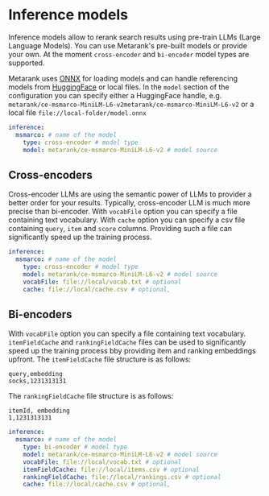 # Inference models

Inference models allow to rerank search results using pre-train LLMs (Large Language Models). You can use Metarank's pre-built models or provide your own. 
At the moment `cross-encoder` and `bi-encoder` model types are supported.

Metarank uses [ONNX](https://onnx.ai/) for loading models and can handle referencing models from [HuggingFace](https://huggingface.co/metarank) or local files. 
In the `model` section of the configuration you can specify either a HuggingFace handle, e.g. `metarank/ce-msmarco-MiniLM-L6-v2metarank/ce-msmarco-MiniLM-L6-v2` or a local file `file://local-folder/model.onnx`

```yaml
inference:
  msmarco: # name of the model
    type: cross-encoder # model type
    model: metarank/ce-msmarco-MiniLM-L6-v2 # model source
```

## Cross-encoders

Cross-encoder LLMs are using the semantic power of LLMs to provider a better order for your results. Typically, cross-encoder LLM is much more precise than bi-encoder.
With `vocabFile` option you can specify a file containing text vocabulary. 
With `cache` option you can specify a csv file containing `query`, `item` and `score` columns. Providing such a file can significantly speed up the training process.

```yaml
inference:
  msmarco: # name of the model
    type: cross-encoder # model type
    model: metarank/ce-msmarco-MiniLM-L6-v2 # model source
    vocabFile: file://local/vocab.txt # optional
    cache: file://local/cache.csv # optional, 
```

## Bi-encoders

With `vocabFile` option you can specify a file containing text vocabulary.
`itemFieldCache` and `rankingFieldCache` files can be used to significantly speed up the training process bby providing item and ranking embeddings upfront.
The `itemFieldCache` file structure is as follows:
```csv
query,embedding
socks,1231313131
```

The `rankingFieldCache` file structure is as follows:
```csv
itemId, embedding
1,1231313131
```

```yaml
inference:
  msmarco: # name of the model
    type: bi-encoder # model type
    model: metarank/ce-msmarco-MiniLM-L6-v2 # model source
    vocabFile: file://local/vocab.txt # optional
    itemFieldCache: file://local/items.csv # optional
    rankingFieldCache: file://local/rankings.csv # optional
    cache: file://local/cache.csv # optional, 
```